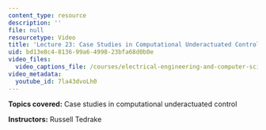 ```yaml
---
content_type: resource
description: ''
file: null
resourcetype: Video
title: 'Lecture 23: Case Studies in Computational Underactuated Control'
uid: bd13e8c4-8136-99a6-4998-23bfa68d0b0e
video_files:
  video_captions_file: /courses/electrical-engineering-and-computer-science/6-832-underactuated-robotics-spring-2009/video-lectures/lecture-23-case-studies-in-computational-underactuated-control/7la43dvoLh0.vtt
video_metadata:
  youtube_id: 7la43dvoLh0
---
```


**Topics covered:** Case studies in computational underactuated control

**Instructors:** Russell Tedrake